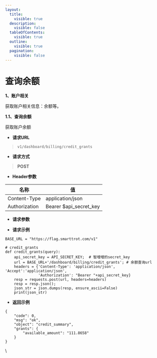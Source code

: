 ```yaml
---
layout:
  title:
    visible: true
  description:
    visible: false
  tableOfContents:
    visible: true
  outline:
    visible: true
  pagination:
    visible: false
---
```


# 查询余额

**1、账户相关**

获取账户相关信息：余额等。

**1.1、查询余额**

获取账户余额

* **请求URL**

> `v1/dashboard/billing/credit_grants`

* **请求方式**

> **POST**

* **Header参数**

>

| 名称            | 值                        |
| ------------- | ------------------------ |
| Content-Type  | application/json         |
| Authorization | Bearer $api\_secret\_key |

* **请求参数**

>

* **请求示例**

>

```
BASE_URL = "https://flag.smarttrot.com/v1"

# credit_grants
def credit_grants(query):
    api_secret_key = API_SECRET_KEY;  # 智增增的secret_key
    url = BASE_URL+'/dashboard/billing/credit_grants'; # 余额查询url
    headers = {'Content-Type': 'application/json', 'Accept':'application/json',
               'Authorization': "Bearer "+api_secret_key}
    resp = requests.post(url, headers=headers)
    resp = resp.json();
    json_str = json.dumps(resp, ensure_ascii=False)
    print(json_str)

```

* **返回示例**

>

```
{
    "code": 0,
    "msg": "ok",
    "object": "credit_summary",
    "grants": {
        "available_amount": "111.8658"
    }
}
```

\
